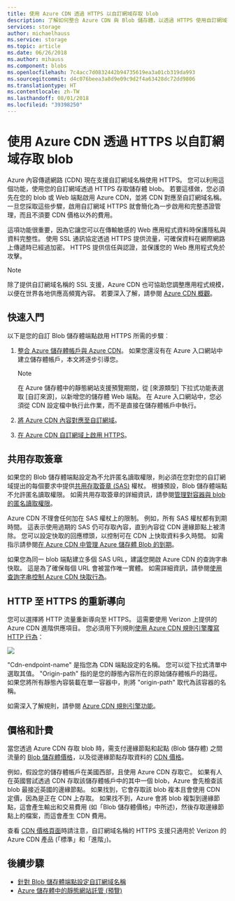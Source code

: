 ```yaml
---
title: 使用 Azure CDN 透過 HTTPS 以自訂網域存取 blob
description: 了解如何整合 Azure CDN 與 Blob 儲存體，以透過 HTTPS 使用自訂網域存取 blob
services: storage
author: michaelhauss
ms.service: storage
ms.topic: article
ms.date: 06/26/2018
ms.author: mihauss
ms.component: blobs
ms.openlocfilehash: 7c4acc7d0832442b94735619ea3a01cb319da993
ms.sourcegitcommit: d4c076beea3a8d9e09c9d2f4a63428dc72dd9806
ms.translationtype: HT
ms.contentlocale: zh-TW
ms.lasthandoff: 08/01/2018
ms.locfileid: "39398250"
---
```

# <a name="using-the-azure-cdn-to-access-blobs-with-custom-domains-over-https"></a>使用 Azure CDN 透過 HTTPS 以自訂網域存取 blob
Azure 內容傳遞網路 (CDN) 現在支援自訂網域名稱使用 HTTPS。 您可以利用這個功能，使用您的自訂網域透過 HTTPS 存取儲存體 blob。 若要這樣做，您必須先在您的 blob 或 Web 端點啟用 Azure CDN，並將 CDN 對應至自訂網域名稱。 一旦您採取這些步驟，啟用自訂網域 HTTPS 就會簡化為一步啟用和完整憑證管理，而且不須要 CDN 價格以外的費用。

這項功能很重要，因為它讓您可以在傳輸敏感的 Web 應用程式資料時保護隱私與資料完整性。 使用 SSL 通訊協定透過 HTTPS 提供流量，可確保資料在網際網路上傳遞時已經過加密。 HTTPS 提供信任與認證，並保護您的 Web 應用程式免於攻擊。

> [!NOTE]  
> 除了提供自訂網域名稱的 SSL 支援，Azure CDN 也可協助您調整應用程式規模，以便在世界各地供應高頻寬內容。 若要深入了解，請參閱 [Azure CDN 概觀](../../cdn/cdn-overview.md)。

## <a name="quick-start"></a>快速入門
以下是您的自訂 Blob 儲存體端點啟用 HTTPS 所需的步驟︰

1.  [整合 Azure 儲存體帳戶與 Azure CDN](../../cdn/cdn-create-a-storage-account-with-cdn.md)。
    如果您還沒有在 Azure 入口網站中建立儲存體帳戶，本文將逐步引導您。

    > [!NOTE]  
    > 在 Azure 儲存體中的靜態網站支援預覽期間，從 [來源類型] 下拉式功能表選取 [自訂來源]，以新增您的儲存體 Web 端點。 在 Azure 入口網站中，您必須從 CDN 設定檔中執行此作業，而不是直接在儲存體帳戶中執行。

2.  [將 Azure CDN 內容對應至自訂網域](../../cdn/cdn-map-content-to-custom-domain.md)。
3.  [在 Azure CDN 自訂網域上啟用 HTTPS](../../cdn/cdn-custom-ssl.md)。

## <a name="shared-access-signatures"></a>共用存取簽章
如果您的 Blob 儲存體端點設定為不允許匿名讀取權限，則必須在您對您的自訂網域提出的每個要求中提供[共用存取簽章 (SAS)](../common/storage-dotnet-shared-access-signature-part-1.md?toc=%2fazure%2fstorage%2fblobs%2ftoc.json) 權杖。 根據預設，Blob 儲存體端點不允許匿名讀取權限。 如需共用存取簽章的詳細資訊，請參閱[管理對容器與 blob 的匿名讀取權限](storage-manage-access-to-resources.md)。

Azure CDN 不理會任何加在 SAS 權杖上的限制。 例如，所有 SAS 權杖都有到期時間。 這表示使用過期的 SAS 仍可存取內容，直到內容從 CDN 邊緣節點上被清除。 您可以設定快取的回應標頭，以控制可在 CDN 上快取資料多久時間。 如需指示請參閱[在 Azure CDN 中管理 Azure 儲存體 Blob 的到期](../../cdn/cdn-manage-expiration-of-blob-content.md)。

如果您為同一 blob 端點建立多個 SAS URL，建議您開啟 Azure CDN 的查詢字串快取。 這是為了確保每個 URL 會被當作唯一實體。 如需詳細資訊，請參閱[使用查詢字串控制 Azure CDN 快取行為](../../cdn/cdn-query-string.md)。

## <a name="http-to-https-redirection"></a>HTTP 至 HTTPS 的重新導向
您可以選擇將 HTTP 流量重新導向至 HTTPS。 這需要使用 Verizon 上提供的 Azure CDN 進階供應項目。 您必須用下列規則[使用 Azure CDN 規則引擎覆寫 HTTP 行為](../../cdn/cdn-rules-engine.md)：

![](./media/storage-https-custom-domain-cdn/redirect-to-https.png)

"Cdn-endpoint-name" 是指您為 CDN 端點設定的名稱。 您可以從下拉式清單中選取其值。 "Origin-path" 指的是您的靜態內容所在的原始儲存體帳戶的路徑。 如果您將所有靜態內容裝載在單一容器中，則將 "origin-path" 取代為該容器的名稱。

如需深入了解規則，請參閱 [Azure CDN 規則引擎功能](../../cdn/cdn-rules-engine-reference-features.md)。

## <a name="pricing-and-billing"></a>價格和計費
當您透過 Azure CDN 存取 blob 時，需支付邊緣節點和起點 (Blob 儲存體) 之間流量的 [Blob 儲存體價格](https://azure.microsoft.com/pricing/details/storage/blobs/)，以及從邊緣節點存取資料的 [CDN 價格](https://azure.microsoft.com/pricing/details/cdn/)。

例如，假設您的儲存體帳戶在美國西部，且使用 Azure CDN 存取它。 如果有人在英國嘗試透過 CDN 存取該儲存體帳戶中的其中一個 blob，Azure 會先檢查該 blob 最接近英國的邊緣節點。 如果找到，它會存取該 blob 複本且會使用 CDN 定價，因為是正在 CDN 上存取。 如果找不到，Azure 會將 blob 複製到邊緣節點，這會產生輸出和交易費用 (如「Blob 儲存體價格」中所述)，然後存取邊緣節點上的檔案，而這會產生 CDN 費用。

查看 [CDN 價格頁面](https://azure.microsoft.com/pricing/details/cdn/)時請注意，自訂網域名稱的 HTTPS 支援只適用於 Verizon 的 Azure CDN 產品 (「標準」和「進階」)。

## <a name="next-steps"></a>後續步驟
* [針對 Blob 儲存體端點設定自訂網域名稱](storage-custom-domain-name.md)
* [Azure 儲存體中的靜態網站託管 (預覽)](storage-blob-static-website.md)

